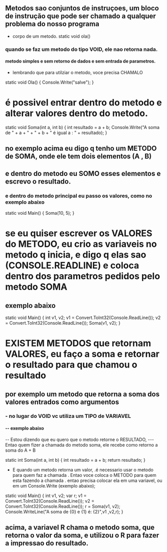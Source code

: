 ## Metodos sao conjuntos de instruçoes, um bloco de instrução que pode ser chamado  a qualquer problema do nosso programa

- corpo de um metodo.
static void ola()


### quando se faz um metodo do tipo VOID, ele nao retorna nada.

#### metodo simples e sem retorno de dados e sem entrada de parametros.

- lembrando que para utilziar o metodo, voce precisa CHAMALO 

static void Ola()
{
    Console.Write("salve");
}

# é possivel entrar dentro do metodo e alterar valores dentro do metodo.
static void Soma(int a, int b)
{
    int resultado = a + b;
    Console.Write("A soma de " + a + " + " + b + " é igual a : " + resultado);
}

## no exemplo acima eu digo q tenho um METODO de SOMA, onde ele tem dois elementos (A , B)
## e dentro do metodo eu SOMO esses elementos e escrevo o resultado.
### e dentro do metodo principal eu passo os valores, como no exemplo abaixo

static void Main()
{
    Soma(10, 5);
}

# se eu quiser escrever os VALORES do METODO, eu crio as variaveis no metodo q inicia, e digo q elas sao (CONSOLE.READLINE) e coloca dentro dos parametros pedidos pelo metodo SOMA
## exemplo abaixo

static void Main()
{
    int v1, v2;
    v1 = Convert.ToInt32(Console.ReadLine());
    v2 = Convert.ToInt32(Console.ReadLine());
    Soma(v1, v2);
}

# EXISTEM METODOS que retornam VALORES, eu faço a soma e retornar o resultado para que chamou o resultado
## por exemplo um metodo que retorna a soma dos valores entrados como argumentos
### - no lugar do VOID vc utiliza um TIPO de VARIAVEL
#### -- exemplo abaixo

-- Estou dizendo que eu quero que o metodo retorne o RESULTADO, 
--- Entao quem fizer a chamada do metodo soma, ele recebe como retorno a soma do A + B

static int Soma(int a, int b)
{
    int resultado = a + b;
    return resultado;
}

- E quando um metodo retorna um valor, 
.é necessario usar o metodo para quem faz a chamada
    . Entao voce coloca o METODO para quem esta fazendo a chamada 
        . entao precisa colocar ela em uma variavel, ou em um Console.Write (exemplo abaixo);

static void Main()
{
int v1, v2;
var r;
v1 = Convert.ToInt32(Console.ReadLine());
v2 = Convert.ToInt32(Console.ReadLine());
r = Soma(v1, v2);
Console.WriteLine("A soma de {0} e {1} é: {2}",v1 ,v2,r);
}

## acima, a variavel R chama o metodo soma, que retorna o valor da soma, e utilizou o R para fazer a impressao do resultado.

